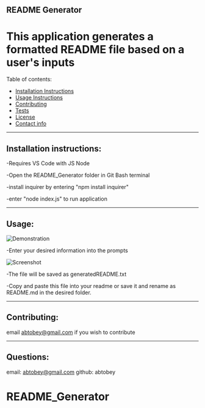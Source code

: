 ## README Generator

# This application generates a formatted README file based on a user's inputs

Table of contents:
  * [Installation Instructions](#installation-instructions)
  * [Usage Instructions](#usage)
  * [Contributing](#contributing)
  * [Tests](#tests)
  * [License](#license)
  * [Contact info](#contact-info)
---

## Installation instructions: 
-Requires VS Code with JS Node

-Open the README_Generator folder in Git Bash terminal

-install inquirer by entering "npm install inquirer"

-enter "node index.js" to run application

---

## Usage: 

![Demonstration](https://youtu.be/YlPGxAX5WmA)

-Enter your desired information into the prompts

![Screenshot](https://user-images.githubusercontent.com/65990371/90080585-9b989d80-dcd0-11ea-9846-2c4ddd363b0d.JPG)

-The file will be saved as generatedREADME.txt

-Copy and paste this file into your readme or save it and rename as README.md in the desired folder.

---

## Contributing: 
email abtobey@gmail.com if you wish to contribute


---

## Questions: 
email: abtobey@gmail.com
github: abtobey
# README_Generator
